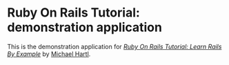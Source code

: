 # Ruby On Rails Tutorial: demonstration application

This is the demonstration application for [*Ruby On Rails Tutorial: Learn Rails By Example*](http://railstutorial.org) by [Michael Hartl](http://michaelhartl.com).